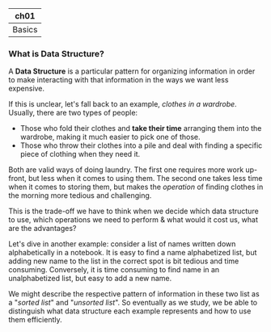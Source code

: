 |ch01|
|---|
|Basics|

### What is Data Structure?
A **Data Structure** is a particular pattern for organizing information in order to make interacting with that information in the ways we want less expensive.

If this is unclear, let's fall back to an example, *clothes in a wardrobe*. Usually, there are two types of people:
- Those who fold their clothes and **take their time** arranging them into the wardrobe, making it much easier to pick one of those.
- Those who throw their clothes into a pile and deal with finding a specific piece of clothing when they need it.

Both are valid ways of doing laundry. The first one requires more work up-front, but less when it comes to using them. The second one takes less time when it comes to storing them, but makes the _operation_ of finding  clothes in the morning more tedious and challenging. 

This is the trade-off we have to think when we decide which data structure to use, which operations we need to perform & what would it cost us, what are the advantages? 

Let's dive in another example: consider a list of names written down alphabetically in a notebook. It is easy to find a name alphabetized list, but adding new name to the list in the correct spot is bit tedious and time consuming. Conversely, it is time consuming to find name in an unalphabetized list, but easy to add a new name.

We might describe the respective pattern of information in these two list as a "_sorted list_" and "_unsorted list_". So eventually as we study, we be able to distinguish what data structure each example represents and how to use them efficiently. 
